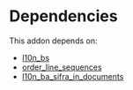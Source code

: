 # Dependencies

This addon depends on:

- [l10n_bs](https://github.com/bringout/odoo-bringout-l10n_bs/tree/b1897ffad51e5694fb56872f87e760d6c0ab6a4f)
- [order_line_sequences](https://github.com/bringout/cybrosys/tree/d5ccb3ed29f190710eb6f395d43e9db278746f19/odoo-bringout-cybrosys-order_line_sequences)
- [l10n_ba_sifra_in_documents](https://github.com/bringout/odoo-bringout-l10n_ba_sifra_in_documents/tree/d4abce736471a051e393fa93d374004ce015d5e2)

